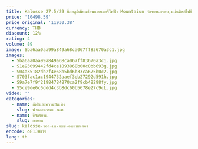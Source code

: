 ```yaml
---
title: Kalosse 27.5/29 นิ้วอลูมิเนียมซ่อนแบตเตอรี่ไฟฟ้า Mountaiun จักรยานกรอบ,แผ่นดิสก์ไฟฟ้าจักรยานกรอบ
price: '10498.59'
price_original: '11930.38'
currency: THB
discount: 12%
rating: 4
volume: 89
image: Sba6aa0aa99a849a68ca067ff83670a3c1.jpg
images:
  - Sba6aa0aa99a849a68ca067ff83670a3c1.jpg
  - S1e93099442fd4ce1893868b00c0bb693g.jpg
  - S04a35182db2f4e68b5bd6b33ca675b0c2.jpg
  - S703fac1ac1944732aaef3eb27292d591h.jpg
  - S9a7e7f9f21984784870ca2f9cb48298fy.jpg
  - S5ce9de6c6ddd4c3b8dc60b5678e27c9cL.jpg
video: ''
categories:
  - name: กีฬาและความบันเทิง
    slug: ฬาและความบ-นเท
  - name: ขี่จักรยาน
    slug: กรยาน
slug: kalosse-วอล-เน-ยมซ-อนแบตเตอร
encode: oE1JHYM
lang: th
---
```

  